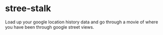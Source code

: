 # stree-stalk
Load up your google location history data and go through a movie of where you have been through google street views.

